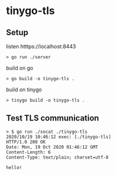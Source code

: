 # tinygo-tls

## Setup

listen htttps://localhost:8443

```shell
> go run ./server
```

build on go

```shell
> go build -o tinygo-tls .
```

build on tinygo

```shell
> tinygo build -o tinygo-tls .
```

## Test TLS communication

```shell
> $ go run ./socat ./tinygo-tls
2020/10/19 10:46:12 exec: [./tinygo-tls]
HTTP/1.0 200 OK
Date: Mon, 19 Oct 2020 01:46:12 GMT
Content-Length: 6
Content-Type: text/plain; charset=utf-8

hello!
```
